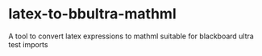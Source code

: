 # latex-to-bbultra-mathml
A tool to convert latex expressions to mathml suitable for blackboard ultra test imports
